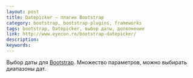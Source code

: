 ```yaml
---
layout: post
title: Datepicker — плагин Bootstrap
category: bootstrap, bootstrap-plugins, frameworks
tags: bootstrap, Datepicker, выбор даты, дополнение
link: http://www.eyecon.ro/bootstrap-datepicker/
description:
keywords:
---
```


<p>Выбор даты для <a href="/search/id2">Bootstrap</a>. Множество параметров, можно выбирать диапазоны дат.</p>
